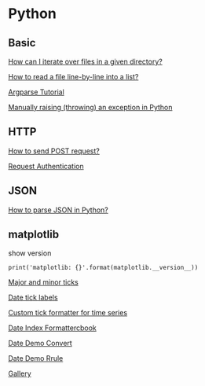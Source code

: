 # Python

## Basic

[How can I iterate over files in a given directory?](https://stackoverflow.com/questions/10377998/how-can-i-iterate-over-files-in-a-given-directory)

[How to read a file line-by-line into a list?](https://stackoverflow.com/questions/3277503/how-to-read-a-file-line-by-line-into-a-list)

[Argparse Tutorial](https://docs.python.org/3/howto/argparse.html)

[Manually raising (throwing) an exception in Python](https://stackoverflow.com/questions/2052390/manually-raising-throwing-an-exception-in-python)

## HTTP

[How to send POST request?](https://stackoverflow.com/questions/11322430/how-to-send-post-request)

[Request Authentication](https://2.python-requests.org/en/master/user/authentication/)

## JSON

[How to parse JSON in Python?](https://stackoverflow.com/questions/7771011/how-to-parse-json-in-python)

## matplotlib

show version

    print('matplotlib: {}'.format(matplotlib.__version__))

[Major and minor ticks](https://matplotlib.org/3.1.0/gallery/ticks_and_spines/major_minor_demo.html)

[Date tick labels](https://matplotlib.org/3.1.0/gallery/text_labels_and_annotations/date.html)

[Custom tick formatter for time series](https://matplotlib.org/3.1.0/gallery/text_labels_and_annotations/date_index_formatter.html)

[Date Index Formattercbook](https://matplotlib.org/3.1.0/gallery/ticks_and_spines/date_index_formatter2.html)

[Date Demo Convert](https://matplotlib.org/3.1.0/gallery/ticks_and_spines/date_demo_convert.html)

[Date Demo Rrule](https://matplotlib.org/gallery/ticks_and_spines/date_demo_rrule.html)

[Gallery](https://matplotlib.org/gallery/index.html)
